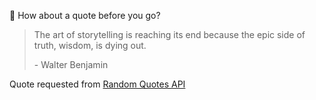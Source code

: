📣 How about a quote before you go?

> The art of storytelling is reaching its end because the epic side of truth, wisdom, is dying out.
>
> <p>- Walter Benjamin</p>

Quote requested from [Random Quotes API](https://github.com/lukePeavey/quotable)
